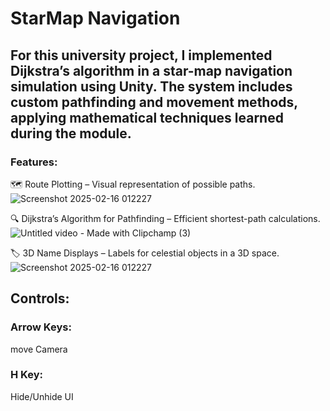 # StarMap Navigation

## For this university project, I implemented Dijkstra’s algorithm in a star-map navigation simulation using Unity. The system includes custom pathfinding and movement methods, applying mathematical techniques learned during the module.

### Features:<br/>
🗺️ Route Plotting – Visual representation of possible paths.<br/>
![Screenshot 2025-02-16 012227](https://github.com/user-attachments/assets/32bcaed7-b8a1-46fd-8afc-bb795b2d12b7)<br/>

🔍 Dijkstra’s Algorithm for Pathfinding – Efficient shortest-path calculations.<br/>
![Untitled video - Made with Clipchamp (3)](https://github.com/user-attachments/assets/1357fb99-df19-4f71-b75d-9216ff7c11d0)<br/>

🏷️ 3D Name Displays – Labels for celestial objects in a 3D space.<br/>
![Screenshot 2025-02-16 012227](https://github.com/user-attachments/assets/dc64cb19-ad3a-4820-af5e-eb22a384c7ad)<br/>

## Controls:<br/>
### Arrow Keys:
move Camera<br/>
### H Key:
Hide/Unhide UI<br/>

